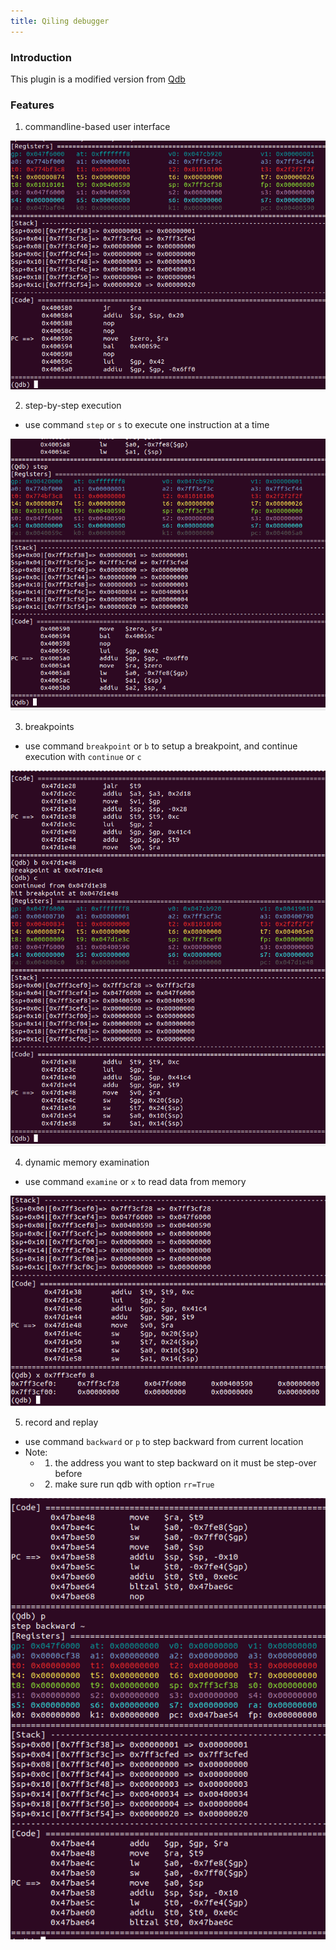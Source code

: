 ```yaml
---
title: Qiling debugger
---
```

### Introduction

This plugin is a modified version from [Qdb](https://github.com/ucgJhe/Qdb)

### Features

1. commandline-based user interface

![](img/qdb_cmd_start.png)

2. step-by-step execution

- use command `step` or `s` to execute one instruction at a time

![](img/qdb_step.png)

3. breakpoints

- use command `breakpoint` or `b` to setup a breakpoint, and continue execution with `continue` or `c`

![](img/qdb_breakpoint.png)

4. dynamic memory examination

- use command `examine` or `x` to read data from memory

![](img/qdb_mem_examination.png)

5. record and replay

- use command `backward` or `p` to step backward from current location
- Note:
    - 1. the address you want to step backward on it must be step-over before 
    - 2. make sure run qdb with option `rr=True`

![](img/qdb_step_backward.png)
